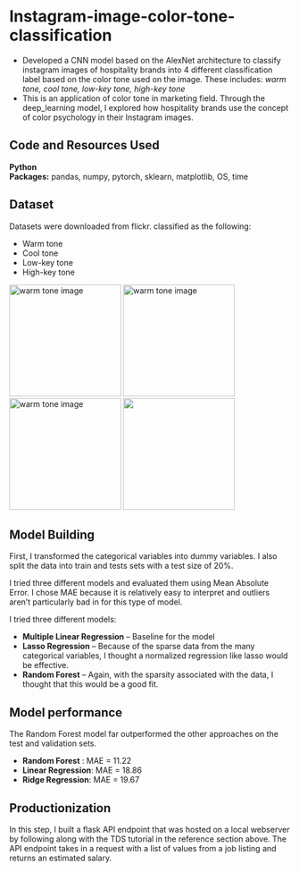 # Instagram-image-color-tone-classification
* Developed a CNN model based on the AlexNet architecture to classify instagram images of hospitality brands into 4 different classification label based on the color tone used on the image. These includes: *warm tone, cool tone, low-key tone, high-key tone*
* This is an application of color tone in marketing field. Through the deep_learning model, I explored how hospitality brands use the concept of  color psychology in their Instagram images. 


## Code and Resources Used 
**Python**  
**Packages:** pandas, numpy, pytorch, sklearn, matplotlib, OS, time 

## Dataset
Datasets were downloaded from flickr. classified as the following:
*	Warm tone
*	Cool tone
*	Low-key tone
*	High-key tone 

<img src="https://github.com/Khlement/Instagram-image-color-tone-classification/assets/87413037/1ea36546-3ecf-4404-970c-e7614e2132b2" alt="warm tone image" width="200" height="200">
<img src="https://github.com/Khlement/Instagram-image-color-tone-classification/assets/87413037/b9463d9d-3ce0-46d0-8919-2beb8176a1c6" alt="warm tone image" width="200" height="200">
<img src="https://github.com/Khlement/Instagram-image-color-tone-classification/assets/87413037/751963a4-a00d-4f47-96fc-c0c07ccc7ff4" alt="warm tone image" width="200" height="200">
<img src="https://github.com/Khlement/Instagram-image-color-tone-classification/assets/87413037/73c12259-7196-4f45-aa97-782a7c90f042" width="200" height="200">

## Model Building 

First, I transformed the categorical variables into dummy variables. I also split the data into train and tests sets with a test size of 20%.   

I tried three different models and evaluated them using Mean Absolute Error. I chose MAE because it is relatively easy to interpret and outliers aren’t particularly bad in for this type of model.   

I tried three different models:
*	**Multiple Linear Regression** – Baseline for the model
*	**Lasso Regression** – Because of the sparse data from the many categorical variables, I thought a normalized regression like lasso would be effective.
*	**Random Forest** – Again, with the sparsity associated with the data, I thought that this would be a good fit. 

## Model performance
The Random Forest model far outperformed the other approaches on the test and validation sets. 
*	**Random Forest** : MAE = 11.22
*	**Linear Regression**: MAE = 18.86
*	**Ridge Regression**: MAE = 19.67

## Productionization 
In this step, I built a flask API endpoint that was hosted on a local webserver by following along with the TDS tutorial in the reference section above. The API endpoint takes in a request with a list of values from a job listing and returns an estimated salary.
